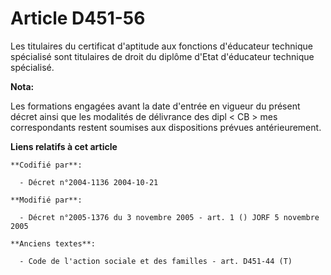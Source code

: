 # Article D451-56

Les titulaires du certificat d'aptitude aux fonctions d'éducateur technique spécialisé sont titulaires de droit du diplôme
d'Etat d'éducateur technique spécialisé.

**Nota:**

Les formations engagées avant la date d'entrée en vigueur du présent décret ainsi que les modalités de délivrance des dipl <
CB > mes correspondants restent soumises aux dispositions prévues antérieurement.

**Liens relatifs à cet article**

	**Codifié par**:

	  - Décret n°2004-1136 2004-10-21

	**Modifié par**:

	  - Décret n°2005-1376 du 3 novembre 2005 - art. 1 () JORF 5 novembre 2005

	**Anciens textes**:

	  - Code de l'action sociale et des familles - art. D451-44 (T)
